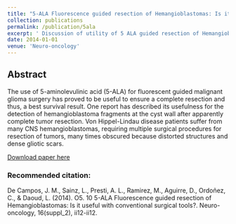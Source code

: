 ```yaml
---
title: "5-ALA Fluorescence guided resection of Hemangioblastomas: Is it useful with conventional surgical tools?"
collection: publications
permalink: /publication/5ala
excerpt: ' Discussion of utility of 5 ALA guided resection of Hemangioblastomas'
date: 2014-01-01
venue: 'Neuro-oncology'
---
```

## Abstract
The use of 5-aminolevulinic acid (5-ALA) for fluorescent guided malignant glioma surgery has proved to be useful to ensure a complete resection and thus, a best survival result. One report has described its usefulness for the detection of hemangioblastoma fragments at the cyst wall after apparently complete tumor resection. Von Hippel-Lindau disease patients suffer from many CNS hemangioblastomas, requiring multiple surgical procedures for resection of tumors, many times obscured because distorted structures and dense gliotic scars.

[Download paper here](https://www.researchgate.net/publication/285477238_O510_5-ALA_FLUORESCENCE_GUIDED_RESECTION_OF_HEMANGIOBLASTOMAS_-_IS_IT_USEFUL_WITH_CONVENTIONAL_SURGICAL_TOOLS)

### Recommended citation: 
De Campos, J. M., Sainz, L., Presti, A. L., Ramirez, M., Aguirre, D., Ordoñez, C., & Daoud, L. (2014). O5. 10 5-ALA Fluorescence guided resection of Hemangioblastomas: Is it useful with conventional surgical tools?. Neuro-oncology, 16(suppl_2), ii12-ii12.
